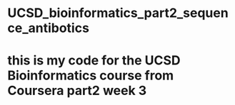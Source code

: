 # UCSD_bioinformatics_part2_sequence_antibotics

# this is my code for the UCSD Bioinformatics course from Coursera part2 week 3
